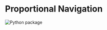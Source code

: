 # Proportional Navigation
![Python package](https://github.com/iwishiwasaneagle/proportional_navigation/workflows/Python%20package/badge.svg)
